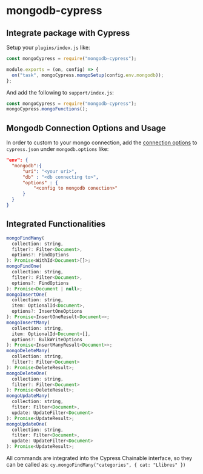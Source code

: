 # mongodb-cypress

## Integrate package with Cypress

Setup your `plugins/index.js` like:

```JavaScript
const mongoCypress = require("mongodb-cypress");

module.exports = (on, config) => {
  on("task", mongoCypress.mongoSetup(config.env.mongodb));
};
```

And add the following to `support/index.js`:

```JavaScript
const mongoCypress = require("mongodb-cypress");
mongoCypress.mongoFunctions();
```

## Mongodb Connection Options and Usage

In order to custom to your mongo connection, add the [connection options](https://docs.mongodb.com/drivers/node/current/fundamentals/connection/#connection-options) to `cypress.json` under `mongodb.options` like:

```JSON
"env": {
  "mongodb":{
      "uri": "<your uri>",
      "db" : "<db connecting to>",
      "options" : {
          "<config to mongodb conection>"
      }
  }
}
```

## Integrated Functionalities

```JavaScript
mongoFindMany(
  collection: string,
  filter?: Filter<Document>,
  options?: FindOptions
): Promise<WithId<Document>[]>;
mongoFindOne(
  collection: string,
  filter?: Filter<Document>,
  options?: FindOptions
): Promise<Document | null>;
mongoInsertOne(
  collection: string,
  item: OptionalId<Document>,
  options?: InsertOneOptions
): Promise<InsertOneResult<Document>>;
mongoInsertMany(
  collection: string,
  item: OptionalId<Document>[],
  options?: BulkWriteOptions
): Promise<InsertManyResult<Document>>;
mongoDeleteMany(
  collection: string,
  filter?: Filter<Document>
): Promise<DeleteResult>;
mongoDeleteOne(
  collection: string,
  filter?: Filter<Document>
): Promise<DeleteResult>;
mongoUpdateMany(
  collection: string,
  filter: Filter<Document>,
  update: UpdateFilter<Document>
): Promise<UpdateResult>;
mongoUpdateOne(
  collection: string,
  filter: Filter<Document>,
  update: UpdateFilter<Document>
): Promise<UpdateResult>;
```

All commands are integrated into the Cypress Chainable interface, so they can be called as:
`cy.mongoFindMany("categories", { cat: "Llibres" })`
